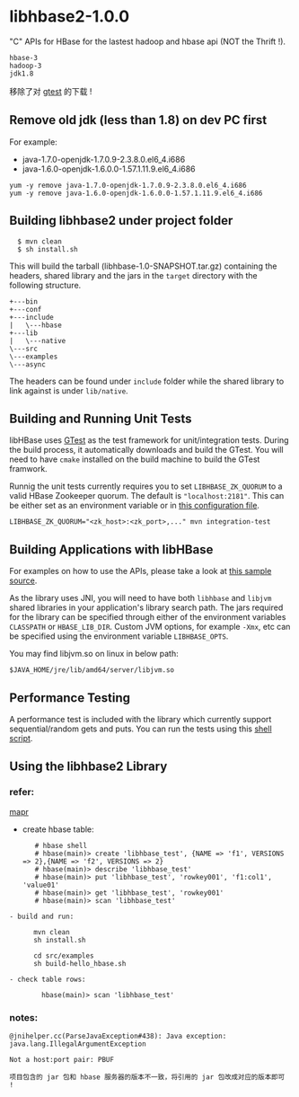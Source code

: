 # libhbase2-1.0.0

"C" APIs for HBase for the lastest hadoop and hbase api (NOT the Thrift !).

    hbase-3
    hadoop-3
    jdk1.8

移除了对 [gtest](http://googletest.googlecode.com/files/gtest-1.7.0.zip) 的下载 !


## Remove old jdk (less than 1.8) on dev PC first

For example:

   - java-1.7.0-openjdk-1.7.0.9-2.3.8.0.el6_4.i686
   - java-1.6.0-openjdk-1.6.0.0-1.57.1.11.9.el6_4.i686

	yum -y remove java-1.7.0-openjdk-1.7.0.9-2.3.8.0.el6_4.i686
    yum -y remove java-1.6.0-openjdk-1.6.0.0-1.57.1.11.9.el6_4.i686

## Building libhbase2 under project folder

```
  $ mvn clean
  $ sh install.sh
```

This will build the tarball (libhbase-1.0-SNAPSHOT.tar.gz) containing the headers, shared library and the jars in the `target` directory with the following structure.

```
+---bin
+---conf
+---include
|   \---hbase
+---lib
|   \---native
\---src
\---examples
\---async
```

The headers can be found under `include` folder while the shared library to link against is under `lib/native`.

## Building and Running Unit Tests
libHBase uses [GTest](https://code.google.com/p/googletest/) as the test framework for unit/integration tests. During the build process, it automatically downloads and build the GTest. You will need to have `cmake` installed on the build machine to build the GTest framwork.

Runnig the unit tests currently requires you to set `LIBHBASE_ZK_QUORUM` to a valid HBase Zookeeper quorum. The default is `"localhost:2181"`. This can be either set as an environment variable or in [this configuration file](src/test/resources/config.properties).
```
LIBHBASE_ZK_QUORUM="<zk_host>:<zk_port>,..." mvn integration-test
```

## Building Applications with libHBase
For examples on how to use the APIs, please take a look at [this sample source](src/examples/async/example_async.c).

As the library uses JNI, you will need to have both `libhbase` and `libjvm` shared libraries in your application's library search path. The jars required for the library can be specified through either of the environment variables `CLASSPATH` or `HBASE_LIB_DIR`. Custom JVM options, for example `-Xmx`, etc can be specified using the environment variable `LIBHBASE_OPTS`.

You may find libjvm.so on linux in below path:

    $JAVA_HOME/jre/lib/amd64/server/libjvm.so

## Performance Testing
A performance test is included with the library which currently support sequential/random gets and puts. You can run the tests using this [shell script](bin/perftest.sh).


## Using the libhbase2 Library

### refer:

[mapr](https://mapr.com/docs/51/HBase/Using-the-libhbase-Librar_28216980.html)

   - create hbase table:

        	# hbase shell
        	# hbase(main)> create 'libhbase_test', {NAME => 'f1', VERSIONS => 2},{NAME => 'f2', VERSIONS => 2}
        	# hbase(main)> describe 'libhbase_test'
        	# hbase(main)> put 'libhbase_test', 'rowkey001', 'f1:col1', 'value01'
        	# hbase(main)> get 'libhbase_test', 'rowkey001'
        	# hbase(main)> scan 'libhbase_test'

    - build and run:

          mvn clean
          sh install.sh

          cd src/examples
          sh build-hello_hbase.sh

    - check table rows:
    
        	hbase(main)> scan 'libhbase_test'


### notes:

    @jnihelper.cc(ParseJavaException#438): Java exception: java.lang.IllegalArgumentException

    Not a host:port pair: PBUF

    项目包含的 jar 包和 hbase 服务器的版本不一致，将引用的 jar 包改成对应的版本即可 !
